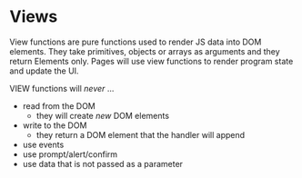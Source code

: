 # Views

View functions are pure functions used to render JS data into DOM elements.
They take primitives, objects or arrays as arguments and they return Elements only.
Pages will use view functions to render program state and update the UI.

VIEW functions will _never_ ...

- read from the DOM
  - they will create _new_ DOM elements
- write to the DOM
  - they return a DOM element that the handler will append
- use events
- use prompt/alert/confirm
- use data that is not passed as a parameter

